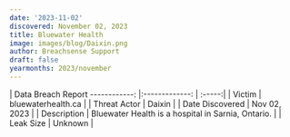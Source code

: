 ```yaml
---
date: '2023-11-02'
discovered: November 02, 2023
title: Bluewater Health
image: images/blog/Daixin.png
author: Breachsense Support
draft: false
yearmonths: 2023/november
---
```



| Data Breach Report
------------:     |:-------------:    | :-----:|
| Victim      | bluewaterhealth.ca      | 
| Threat Actor      | Daixin      | 
| Date Discovered      | Nov 02, 2023      | 
| Description      | Bluewater Health is a hospital in Sarnia, Ontario.      | 
| Leak Size      | Unknown      | 

